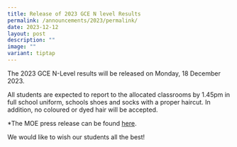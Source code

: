 ```yaml
---
title: Release of 2023 GCE N level Results
permalink: /announcements/2023/permalink/
date: 2023-12-12
layout: post
description: ""
image: ""
variant: tiptap
---
```

<p>The 2023 GCE N-Level results will be released on Monday, 18 December 2023.</p><p>All students are expected to report to the allocated classrooms by 1.45pm in full school uniform, schools shoes and socks with a proper haircut. In addition, no coloured or dyed hair will be accepted.</p><p></p><p>*The MOE press release can be found&nbsp;<a href="https://www.moe.gov.sg/news/press-releases/20231211-release-of-the-2023-singapore-cambridge-gce-na-nt-level-examination-results#:~:text=Release%20of%20the%202023%20Singapore,Results%20on%2018%20December%202023&amp;text=1.,18%20December%202023%2C%202.00pm." rel="noopener noreferrer nofollow" target="_blank">here</a>.</p><p></p><p>We would like to wish our students all the best!</p>